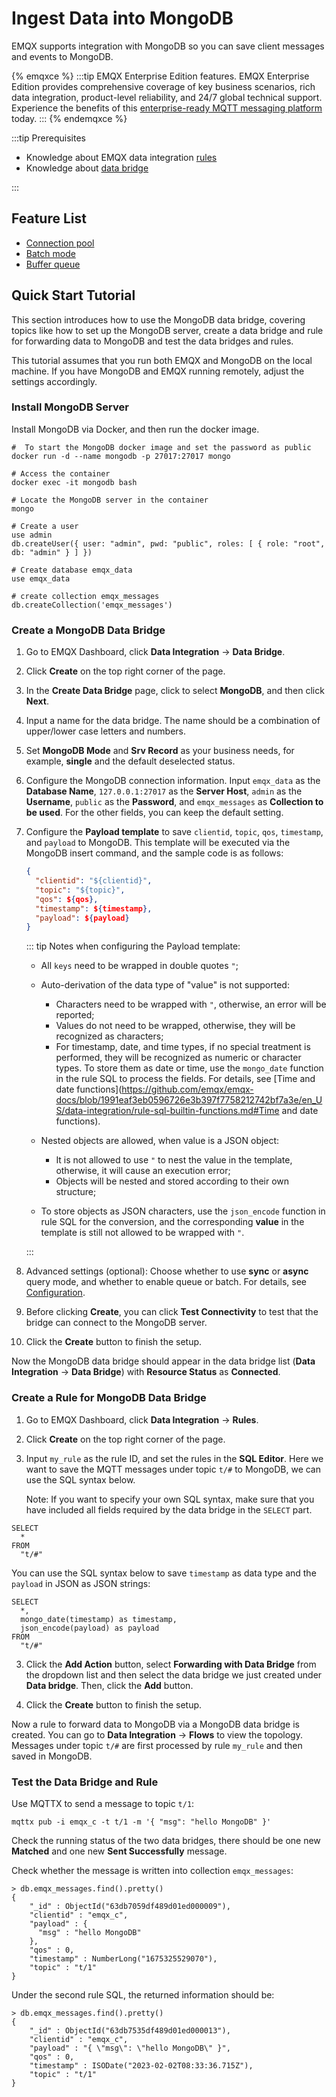 # Ingest Data into MongoDB

EMQX supports integration with MongoDB so you can save client messages and events to MongoDB.

{% emqxce %}
:::tip
EMQX Enterprise Edition features. EMQX Enterprise Edition provides comprehensive coverage of key business scenarios, rich data integration, product-level reliability, and 24/7 global technical support. Experience the benefits of this [enterprise-ready MQTT messaging platform](https://www.emqx.com/en/try?product=enterprise) today.
:::
{% endemqxce %}

:::tip Prerequisites

- Knowledge about EMQX data integration [rules](./rules.md)
- Knowledge about [data bridge](./data-bridges.md)

:::

## Feature List

- [Connection pool](./data-bridges.md)
- [Batch mode](./data-bridges.md)
- [Buffer queue](./data-bridges.md)

## Quick Start Tutorial

This section introduces how to use the MongoDB data bridge, covering topics like how to set up the MongoDB server, create a data bridge and rule for forwarding data to MongoDB and test the data bridges and rules.

This tutorial assumes that you run both EMQX and MongoDB on the local machine. If you have MongoDB and EMQX running remotely, adjust the settings accordingly.

### Install MongoDB Server

Install MongoDB via Docker, and then run the docker image. 

```
#  To start the MongoDB docker image and set the password as public
docker run -d --name mongodb -p 27017:27017 mongo

# Access the container
docker exec -it mongodb bash

# Locate the MongoDB server in the container
mongo

# Create a user
use admin
db.createUser({ user: "admin", pwd: "public", roles: [ { role: "root", db: "admin" } ] })

# Create database emqx_data
use emqx_data

# create collection emqx_messages
db.createCollection('emqx_messages')
```

### Create a MongoDB Data Bridge

1. Go to EMQX Dashboard, click **Data Integration** -> **Data Bridge**.

2. Click **Create** on the top right corner of the page.

3. In the **Create Data Bridge** page, click to select **MongoDB**, and then click **Next**.

4. Input a name for the data bridge. The name should be a combination of upper/lower case letters and numbers.

5. Set **MongoDB Mode**  and **Srv Record** as your business needs, for example, **single** and the default deselected status. 

6. Configure the MongoDB connection information. Input `emqx_data` as the **Database Name**, `127.0.0.1:27017` as the **Server Host**, `admin` as the **Username**, `public` as the **Password**, and `emqx_messages` as **Collection to be used**. For the other fields, you can keep the default setting. 

7. Configure the **Payload template** to save `clientid`, `topic`, `qos`,  `timestamp`, and `payload` to MongoDB. This template will be executed via the MongoDB insert command, and the sample code is as follows:

   ```json
   {
     "clientid": "${clientid}",
     "topic": "${topic}",
     "qos": ${qos},
     "timestamp": ${timestamp},
     "payload": ${payload}
   }
   ```

   ::: tip Notes when configuring the Payload template:

   - All `keys` need to be wrapped in double quotes `"`;
   - Auto-derivation of the data type of "value" is not supported:
     - Characters need to be wrapped with `"`, otherwise, an error will be reported;
     - Values do not need to be wrapped, otherwise, they will be recognized as characters;
     - For timestamp, date, and time types, if no special treatment is performed, they will be recognized as numeric or character types. To store them as date or time, use the `mongo_date` function in the rule SQL to process the fields. For details, see [Time and date functions](https://github.com/emqx/emqx-docs/blob/1991eaf3eb0596726e3b397f7758212742bf7a3e/en_US/data-integration/rule-sql-builtin-functions.md#Time and date functions). 

   - Nested objects are allowed, when value is a JSON object:
     - It is not allowed to use `"` to nest the value in the template, otherwise, it will cause an execution error;
     - Objects will be nested and stored according to their own structure;

   - To store objects as JSON characters, use the `json_encode` function in rule SQL for the conversion, and the corresponding **value** in the template is still not allowed to be wrapped with `"`. 

   :::

8. Advanced settings (optional): Choose whether to use **sync** or **async** query mode, and whether to enable queue or batch. For details, see [Configuration](./data-bridges.md#configuration).
9. Before clicking **Create**, you can click **Test Connectivity** to test that the bridge can connect to the MongoDB server.
10. Click the **Create** button to finish the setup.

Now the MongoDB data bridge should appear in the data bridge list (**Data Integration** -> **Data Bridge**) with **Resource Status** as **Connected**.

### Create a Rule for MongoDB Data Bridge

1. Go to EMQX Dashboard, click **Data Integration** -> **Rules**.

2. Click **Create** on the top right corner of the page.

3. Input `my_rule` as the rule ID, and set the rules in the **SQL Editor**. Here we want to save the MQTT messages under topic `t/#`  to MongoDB, we can use the SQL syntax below. 

   Note: If you want to specify your own SQL syntax, make sure that you have included all fields required by the data bridge in the `SELECT` part.

```
SELECT
  *
FROM
  "t/#"
```

You can use the SQL syntax below to save `timestamp` as data type and the `payload`  in JSON as JSON strings:

```
SELECT
  *,
  mongo_date(timestamp) as timestamp,
  json_encode(payload) as payload
FROM
  "t/#"
```

3. Click the **Add Action** button, select **Forwarding with Data Bridge** from the dropdown list and then select the data bridge we just created under **Data bridge**. Then, click the **Add** button. 

4. Click the **Create** button to finish the setup. 

Now a rule to forward data to MongoDB via a MongoDB data bridge is created. You can go to **Data Integration** -> **Flows** to view the topology. Messages under topic `t/#` are first processed by rule  `my_rule`  and then saved in MongoDB. 

### Test the Data Bridge and Rule

Use MQTTX  to send a message to topic  `t/1`:

```
mqttx pub -i emqx_c -t t/1 -m '{ "msg": "hello MongoDB" }'
```

Check the running status of the two data bridges, there should be one new **Matched** and one new **Sent Successfully** message.

Check whether the message is written into collection `emqx_messages`:

```
> db.emqx_messages.find().pretty()
{
    "_id" : ObjectId("63db7059df489d01ed000009"),
    "clientid" : "emqx_c",
    "payload" : {
      "msg" : "hello MongoDB"
    },
    "qos" : 0,
    "timestamp" : NumberLong("1675325529070"),
    "topic" : "t/1"
}
```

Under the second rule SQL, the returned information should be: 

```
> db.emqx_messages.find().pretty()
{
    "_id" : ObjectId("63db7535df489d01ed000013"),
    "clientid" : "emqx_c",
    "payload" : "{ \"msg\": \"hello MongoDB\" }",
    "qos" : 0,
    "timestamp" : ISODate("2023-02-02T08:33:36.715Z"),
    "topic" : "t/1"
}
```

